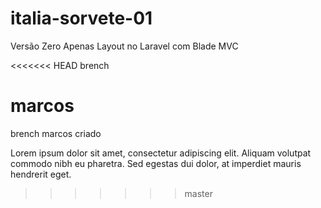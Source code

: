 # italia-sorvete-01
Versão Zero Apenas Layout no Laravel com Blade MVC

<<<<<<< HEAD
brench

marcos
=======
brench marcos criado

Lorem ipsum dolor sit amet, consectetur adipiscing elit. Aliquam volutpat commodo nibh eu pharetra. Sed egestas dui dolor, at imperdiet mauris 
hendrerit eget.
>>>>>>> master
